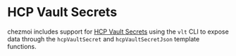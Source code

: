 # HCP Vault Secrets

chezmoi includes support for [HCP Vault Secrets][secrets] using the `vlt` CLI
to expose data through the `hcpVaultSecret` and `hcpVaultSecretJson` template
functions.

[secrets]: https://developer.hashicorp.com/hcp/docs/vault-secrets

